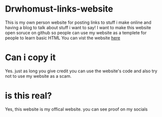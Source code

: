 # Drwhomust-links-website
This is my own person website for posting links to stuff i make online and having a blog to talk about stuff i want to say!
I want to make this website open soruce on github so people can use my website as a templete for people to learn basic HTML
You can vist the website [here](https://drwhomust.neocities.org/)

# Can i copy it
Yes. just as long you give credit you can use the website's code and also try not to use my website as a scam.

# is this real?
Yes, this website is my offical website. you can see proof on my socials
